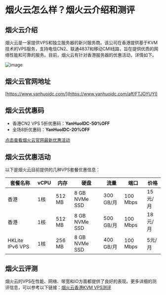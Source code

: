 # 烟火云怎么样？烟火云介绍和测评

## 烟火云介绍
烟火云是一家提供VPS和独立服务器的新兴服务商。该公司在香港提供基于KVM技术的VPS服务，支持电信CN2、联通4837和移动CMI线路，旨在提供优质的网络性能和可靠的服务。目前，烟火云有针对香港服务器的优惠活动，详情如下。

![image](https://github.com/om5327812/yanhuoyun/assets/167729162/6bd3512d-1755-4064-a59f-df940ecc3874)

## 烟火云官网地址
[https://www.yanhuoidc.com/](https://www.yanhuoidc.com/aff/FTJOYUYI)

## 烟火云优惠码
- 香港CN2 VPS 5折优惠码：**YanHuoIDC-50%OFF**
- 全场8折优惠码：**YanHuoIDC-20%OFF**

[点击查看烟火云官网最新优惠活动](https://www.yanhuoidc.com/aff/FTJOYUYI)

## 烟火云优惠活动
以下是烟火云目前提供的几种VPS套餐优惠信息：

| 套餐名称 | vCPU | 内存 | 硬盘 | 流量 | 端口 | 价格 |
| --- | --- | --- | --- | --- | --- | --- |
| 香港 | 1核 | 512 MB | 8 GB NVMe SSD | 300 GB/月 | 100 Mbps | 15元/月 |
| 香港 | 1核 | 512 MB | 8 GB NVMe SSD | 500 GB/月 | 100 Mbps | 18元/月 |
| HKLite IPv6 VPS | 1核 | 256 MB | 8 GB NVMe SSD | 400 GB/月 | 100 Mbps | 5元/月 |

## 烟火云评测
烟火云的VPS在性能、网络、带宽和IO方面都提供了良好的表现。更多详细的测评信息，可以参考以下链接：[烟火云香港KVM VPS测评](https://www.yanhuoidc.com/aff/FTJOYUYI)
